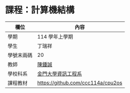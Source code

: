 # 課程：計算機結構

欄位 | 內容
-----|--------
學期 | 114 學年上學期
學生 |  丁瑞祥
學號末兩碼 | 20
教師 | [陳鍾誠](https://www.nqu.edu.tw/educsie/index.php?act=blog&code=list&ids=4)
學校科系 | [金門大學資訊工程系](https://www.nqu.edu.tw/educsie/index.php)
課程教材 | https://github.com/ccc114a/cpu2os
